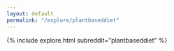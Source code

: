 ```yaml
---
layout: default
permalink: "/explore/plantbaseddiet"
---
```


{% include explore.html subreddit="plantbaseddiet" %}
